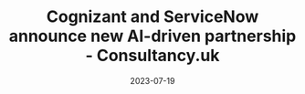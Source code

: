 ---
category:
- .nan
date: 2023-07-19
keyword_suggestion: ubuntu install docker
post_inspiration: https://www.consultancy.uk/news/34693/cognizant-and-servicenow-announce-new-ai-driven-partnership
silot_terms: digital automation
title: Cognizant and ServiceNow announce new AI-driven partnership - Consultancy.uk
---